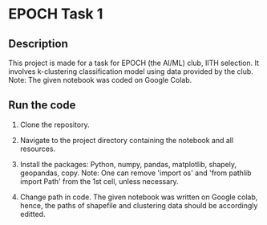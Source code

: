 # EPOCH Task 1

## Description
This project is made for a task for EPOCH (the AI/ML) club, IITH selection. It involves k-clustering classification model using data provided by the club. 
Note: The given notebook was coded on Google Colab.
## Run the code

1. Clone the repository.
   
2. Navigate to the project directory containing the notebook and all resources.
   
3. Install the packages:
   Python, numpy, pandas, matplotlib, shapely, geopandas, copy.
   Note: One can remove 'import os' and 'from pathlib import Path' from the 1st cell, unless necessary.

5. Change path in code.
    The given notebook was written on Google colab, hence, the paths of shapefile and clustering data should be accordingly editted.
